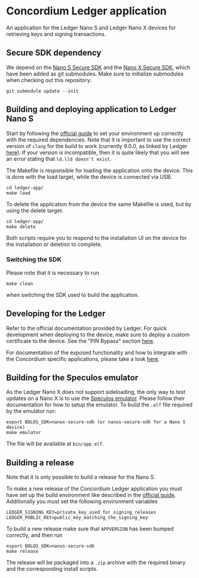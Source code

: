 # Concordium Ledger application

An application for the Ledger Nano S and Ledger Nano X devices for retrieving keys and signing transactions.

## Secure SDK dependency

We depend on the [Nano S Secure SDK](https://github.com/LedgerHQ/nanos-secure-sdk/) and the 
[Nano X Secure SDK](https://github.com/LedgerHQ/nanox-secure-sdk), which 
have been added as git submodules. Make sure to initialize submodules when checking out this repository:
```
git submodule update --init
```

## Building and deploying application to Ledger Nano S

Start by following the [official guide](https://developers.ledger.com/docs/nano-app/quickstart/) to 
set your environment up correctly with the required dependencies. Note that it is important to use the correct 
version of `clang` for the build to work (currently 9.0.0, as linked by Ledger [here](https://developers.ledger.com/docs/nano-app/deepdive/)). 
If your version is incompatible, then it is quite likely that you will see an error stating that 
`ld.lld doesn't exist`.

The Makefile is responsible for loading the application onto the device. This is done with the load
target, while the device is connected via USB.

```
cd ledger-app/
make load
```

To delete the application from the device the same Makefile is used, but by using the delete target.

```
cd ledger-app/
make delete
```

Both scripts require you to respond to the installation UI on the device for the installation or deletion
to complete.

### Switching the SDK

Please note that it is necessary to run
```
make clean
```
when switching the SDK used to build the application.

## Developing for the Ledger

Refer to the official documentation provided by Ledger. For quick development when deploying to the 
device, make sure to deploy a custom certificate to the device. See the "PIN Bypass" section 
[here](https://ledger.readthedocs.io/en/latest/userspace/debugging.html).

For documentation of the exposed functionality and how to integrate with the Concordium specific 
applications, please take a look [here](doc/api.md).

## Building for the Speculos emulator

As the Ledger Nano X does not support sideloading, the only way to test updates on a Nano X is 
to use the [Speculos emulator](https://github.com/LedgerHQ/speculos). Please follow their documentation
for how to setup the emulator. To build the `.elf` file required by the emulator run:
```
export BOLOS_SDK=nanox-secure-sdk (or nanos-secure-sdk for a Nano S device)
make emulator
```
The file will be available at `bin/app.elf`.

## Building a release

Note that it is only possible to build a release for the Nano S.

To make a new release of the Concordium Ledger application you must have set up the build
environment like described in the [official guide](https://ledger.readthedocs.io/en/latest/userspace/getting_started.html).
Additionally you must set the following environment variables
```
LEDGER_SIGNING_KEY=private_key_used_for_signing_releases
LEDGER_PUBLIC_KEY=public_key_matching_the_signing_key
```
To build a new release make sure that `APPVERSION` has been bumped correctly, and then run
```
export BOLOS_SDK=nanos-secure-sdk
make release
```
The release will be packaged into a `.zip` archive with the required binary and the corresponding install scripts.
